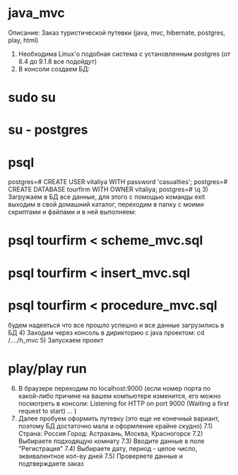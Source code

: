 java_mvc
========
Описание:
Заказ туристической путевки (java, mvc, hibernate, postgres, play, html)


1) Необходима Linux'о подобная система с установленным postgres (от 8.4 до 9.1.8 все подойдут)
2) В консоли создаем БД: 
# sudo su
# su - postgres
# psql
postgres=# CREATE USER vitaliya WITH password 'casualties';
postgres=# CREATE DATABASE tourfirm WITH OWNER vitaliya;
postgres=# \q
3) Загружаем в БД все данные, для этого с помощью команды exit выходим в свой домашний каталог, переходим в папку с моими скриптами и файлами и в ней выполняем:
# psql tourfirm < scheme_mvc.sql
# psql tourfirm < insert_mvc.sql 
# psql tourfirm < procedure_mvc.sql

будем надеяться что все прошло успешно и все данные загрузились в БД
4) Заходим через консоль в дирикторию с java проектом: cd /..../h_mvc
5) Запускаем проект 
# play/play run
6) В браузере переходим по localhost:9000 (если номер порта по какой-либо причине на вашем компьютере изменится, его можно посмотреть в консоли: 
Listening for HTTP on port 9000 (Waiting a first request to start) ...
)
7) Далее пробуем оформить путевку (это еще не конечный вариант, поэтому БД достаточно мала и оформление крайне скудно)
7.1) Страна: Россия
    Город: Астрахань, Москва, Красногорск
7.2) Выбираете подходящую комнату
7.3) Вводите данные в поле "Регистрация"
7.4) Выбираете дату, период - целое число, эквивалентное кол-ву дней
7.5) Проверяете данные и подтверждаете заказ
